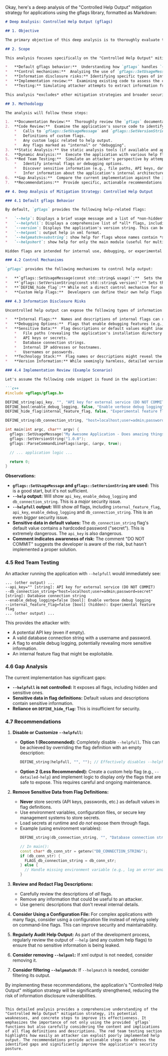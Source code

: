 Okay, here's a deep analysis of the "Controlled Help Output" mitigation strategy for applications using the gflags library, formatted as Markdown:

```markdown
# Deep Analysis: Controlled Help Output (gflags)

## 1. Objective

The primary objective of this deep analysis is to thoroughly evaluate the effectiveness of the "Controlled Help Output" mitigation strategy in preventing information disclosure vulnerabilities within applications utilizing the gflags library.  We aim to identify potential weaknesses, gaps in implementation, and provide concrete recommendations for improvement.  The ultimate goal is to ensure that the application's help output does not inadvertently expose sensitive information, internal implementation details, or debugging flags that could be leveraged by attackers.

## 2. Scope

This analysis focuses specifically on the "Controlled Help Output" mitigation strategy as applied to applications using the `gflags` library.  The scope includes:

*   **Default gflags behavior:**  Understanding how `gflags` handles `--help`, `--helpfull`, and `--version` by default.
*   **Control mechanisms:**  Analyzing the use of `gflags::SetUsageMessage`, `gflags::SetVersionString`, and custom help flags.
*   **Information disclosure risks:** Identifying specific types of information that could be leaked through uncontrolled help output.
*   **Implementation review:**  Examining existing code to assess the current level of implementation of the mitigation strategy.
*   **Testing:** Simulating attacker attempts to extract information from the help output.

This analysis *excludes* other mitigation strategies and broader security aspects of the application, except where they directly relate to the controlled help output.

## 3. Methodology

The analysis will follow these steps:

1.  **Documentation Review:**  Thoroughly review the `gflags` documentation to understand the intended behavior of help-related functions and flags.
2.  **Code Review:**  Examine the application's source code to identify:
    *   Calls to `gflags::SetUsageMessage` and `gflags::SetVersionString`.
    *   Definitions of custom flags.
    *   Any custom logic related to help output.
    *   Any flags marked as "internal" or "debugging".
3.  **Static Analysis:** Use static analysis tools (if available and appropriate) to identify potential information leaks related to flag definitions.
4.  **Dynamic Analysis:**  Execute the application with various help flags (`--help`, `--helpfull`, `--version`, and any custom help flags) and carefully examine the output.
5.  **Red Team Testing:**  Simulate an attacker's perspective by attempting to:
    *   Identify internal flags or debugging options.
    *   Discover sensitive information (e.g., file paths, API keys, database connection strings).
    *   Infer information about the application's internal architecture or functionality.
6.  **Gap Analysis:**  Compare the current implementation against the ideal implementation (fully controlled help output) to identify any gaps or weaknesses.
7.  **Recommendations:**  Provide specific, actionable recommendations to address any identified issues.

## 4. Deep Analysis of Mitigation Strategy: Controlled Help Output

### 4.1 Default gflags Behavior

By default, `gflags` provides the following help-related flags:

*   `--help`: Displays a brief usage message and a list of *non-hidden* flags.  The usage message can be customized with `gflags::SetUsageMessage`.
*   `--helpfull`: Displays a comprehensive list of *all* flags, including those marked as "hidden" (using `DEFINE_hide_flag`). This is a major potential source of information disclosure.
*   `--version`: Displays the application's version string. This can be customized with `gflags::SetVersionString`.
*   `--helpxml`: output help in xml format.
*   `--helpmatch=substring`: show help for flags whose names contain *substring*.
*   `--helpshort`: show help for only the main module (useful for multi-module programs)

Hidden flags are intended for internal use, debugging, or experimental features.  They are not meant to be exposed to end-users.

### 4.2 Control Mechanisms

`gflags` provides the following mechanisms to control help output:

*   **`gflags::SetUsageMessage(const std::string& usage)`:**  Sets the basic usage message displayed by `--help`.  This should be used to provide a concise and user-friendly description of the application's purpose and command-line arguments.  It should *not* include any sensitive information.
*   **`gflags::SetVersionString(const std::string& version)`:** Sets the version string displayed by `--version`.  This should be used to provide a clear and consistent version number.  It should *not* include build timestamps, internal codenames, or other sensitive details.
*   **`DEFINE_hide_flag`:** While not a direct control mechanism for output, this macro *hides* a flag from the default `--help` output.  However, it is still visible with `--helpfull`.  This is *not* a sufficient security measure on its own.
*   **Custom Help Flags:**  Developers can define their own help flags (e.g., `--detailed-help`) and implement custom logic to display specific information.  This allows for fine-grained control over the help output, but requires careful implementation to avoid information disclosure.

### 4.3 Information Disclosure Risks

Uncontrolled help output can expose the following types of information:

*   **Internal Flags:**  Names and descriptions of internal flags can reveal information about the application's internal workings, debugging capabilities, or experimental features.  Attackers could potentially use this information to find vulnerabilities or exploit hidden functionality.
*   **Debugging Options:**  Flags that enable debugging features (e.g., logging levels, memory dumps) can be abused by attackers to gain access to sensitive data or disrupt the application's operation.
*   **Sensitive Data:**  Flag descriptions or default values might inadvertently contain sensitive information such as:
    *   File paths (revealing the application's installation directory or data storage locations).
    *   API keys or secrets.
    *   Database connection strings.
    *   Internal IP addresses or hostnames.
    *   Usernames or passwords.
*   **Technology Stack:**  Flag names or descriptions might reveal the technologies used by the application (e.g., specific libraries, frameworks, or databases), making it easier for attackers to find known vulnerabilities.
*   **Version Information:** While seemingly harmless, detailed version information (e.g., build numbers, commit hashes) can help attackers identify specific vulnerable versions of the application.

### 4.4 Implementation Review (Example Scenario)

Let's assume the following code snippet is found in the application:

```c++
#include <gflags/gflags.h>

DEFINE_string(api_key, "", "API key for external service (DO NOT COMMIT)"); // BAD PRACTICE!
DEFINE_bool(enable_debug_logging, false, "Enable verbose debug logging");
DEFINE_hide_flag(internal_feature_flag, false, "Experimental feature flag");

DEFINE_string(db_connection_string, "host=localhost;user=admin;password=secret", "Database connection string"); // BAD PRACTICE!

int main(int argc, char** argv) {
  gflags::SetUsageMessage("My Awesome Application - Does amazing things!");
  gflags::SetVersionString("1.0.0");
  gflags::ParseCommandLineFlags(&argc, &argv, true);

  // ... application logic ...

  return 0;
}
```

**Observations:**

*   **`gflags::SetUsageMessage` and `gflags::SetVersionString` are used:** This is a good start, but it's not sufficient.
*   **`--help` output:** Will show `api_key`, `enable_debug_logging` and `db_connection_string`. This is a *major* security issue.
*   **`--helpfull` output:** Will show *all* flags, including `internal_feature_flag`, `api_key`, `enable_debug_logging` and `db_connection_string`. This is an even *bigger* security issue.
*   **Sensitive data in default values:** The `db_connection_string` flag's default value contains a hardcoded password ("secret").  This is extremely dangerous. The `api_key` is also dangerous.
*   **Comment indicates awareness of risk:** The comment "DO NOT COMMIT" suggests the developer is aware of the risk, but hasn't implemented a proper solution.

### 4.5 Red Team Testing

An attacker running the application with `--helpfull` would immediately see:

```
... (other output) ...
--api_key="" [string]: API key for external service (DO NOT COMMIT)
--db_connection_string="host=localhost;user=admin;password=secret" [string]: Database connection string
--enable_debug_logging=false [bool]: Enable verbose debug logging
--internal_feature_flag=false [bool] (hidden): Experimental feature flag
... (other output) ...
```

This provides the attacker with:

*   A potential API key (even if empty).
*   A valid database connection string with a username and password.
*   A flag to enable debug logging, potentially revealing more sensitive information.
*   An internal feature flag that might be exploitable.

### 4.6 Gap Analysis

The current implementation has significant gaps:

*   **`--helpfull` is not controlled:**  It exposes all flags, including hidden and sensitive ones.
*   **Sensitive data in flag definitions:**  Default values and descriptions contain sensitive information.
*   **Reliance on `DEFINE_hide_flag`:** This is insufficient for security.

### 4.7 Recommendations

1.  **Disable or Customize `--helpfull`:**
    *   **Option 1 (Recommended):**  Completely disable `--helpfull`.  This can be achieved by overriding the flag definition with an empty description:
        ```c++
        DEFINE_string(helpfull, "", ""); // Effectively disables --helpfull
        ```
    *   **Option 2 (Less Recommended):**  Create a custom help flag (e.g., `--detailed-help`) and implement logic to display *only* the flags that are safe to expose.  This requires careful and ongoing maintenance.

2.  **Remove Sensitive Data from Flag Definitions:**
    *   **Never** store secrets (API keys, passwords, etc.) as default values in flag definitions.
    *   Use environment variables, configuration files, or secure key management systems to store secrets.
    *   Load secrets at runtime and *do not* expose them through flags.
    *   Example (using environment variables):
        ```c++
        DEFINE_string(db_connection_string, "", "Database connection string (loaded from DB_CONNECTION_STRING environment variable)");

        // In main():
        const char* db_conn_str = getenv("DB_CONNECTION_STRING");
        if (db_conn_str) {
          FLAGS_db_connection_string = db_conn_str;
        } else {
          // Handle missing environment variable (e.g., log an error and exit)
        }
        ```

3.  **Review and Redact Flag Descriptions:**
    *   Carefully review the descriptions of *all* flags.
    *   Remove any information that could be useful to an attacker.
    *   Use generic descriptions that don't reveal internal details.

4.  **Consider Using a Configuration File:** For complex applications with many flags, consider using a configuration file instead of relying solely on command-line flags. This can improve security and maintainability.

5.  **Regularly Audit Help Output:**  As part of the development process, regularly review the output of `--help` (and any custom help flags) to ensure that no sensitive information is being leaked.

6. **Consider removing `--helpxml`:** If xml output is not needed, consider removing it.

7. **Consider filtering `--helpmatch`:** If `--helpmatch` is needed, consider filtering its output.

By implementing these recommendations, the application's "Controlled Help Output" mitigation strategy will be significantly strengthened, reducing the risk of information disclosure vulnerabilities.
```

This detailed analysis provides a comprehensive understanding of the "Controlled Help Output" mitigation strategy, its potential weaknesses, and concrete steps to improve its effectiveness. It emphasizes the importance of not only using the provided `gflags` functions but also carefully considering the content and implications of all flag definitions and descriptions. The red team testing section highlights how easily an attacker can exploit poorly implemented help output. The recommendations provide actionable steps to address the identified gaps and significantly improve the application's security posture.